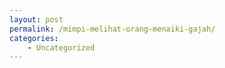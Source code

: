 ```yaml
---
layout: post
permalink: /mimpi-melihat-orang-menaiki-gajah/
categories:
    - Uncategorized
---
```


